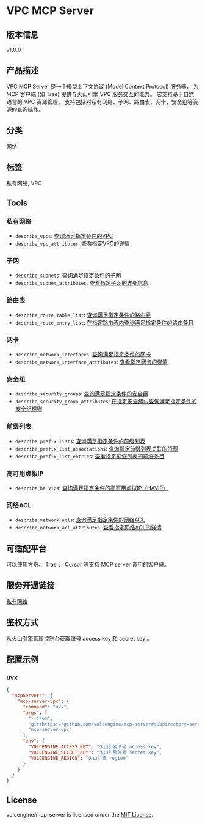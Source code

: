 # VPC MCP Server

## 版本信息

v1.0.0

## 产品描述

VPC MCP Server 是一个模型上下文协议 (Model Context Protocol) 服务器，
为 MCP 客户端 (如 Trae) 提供与火山引擎 VPC 服务交互的能力。
它支持基于自然语言的 VPC 资源管理，
支持包括对私有网络、子网、路由表、网卡、安全组等资源的查询操作。

## 分类

网络

## 标签

私有网络, VPC

## Tools

### 私有网络

- `describe_vpcs`: [查询满足指定条件的VPC](https://www.volcengine.com/docs/6401/70495)
- `describe_vpc_attributes`: [查看指定VPC的详情](https://www.volcengine.com/docs/6401/70744)

### 子网

- `describe_subnets`: [查询满足指定条件的子网](https://www.volcengine.com/docs/6401/70497)
- `describe_subnet_attributes`: [查看指定子网的详细信息](https://www.volcengine.com/docs/6401/70498)

### 路由表

- `describe_route_table_list`: [查询满足指定条件的路由表](https://www.volcengine.com/docs/6401/70768)
- `describe_route_entry_list`: [在指定路由表内查询满足指定条件的路由条目](https://www.volcengine.com/docs/6401/70774)

### 网卡

- `describe_network_interfaces`: [查询满足指定条件的网卡](https://www.volcengine.com/docs/6401/70761)
- `describe_network_interface_attributes`: [查看指定网卡的详情](https://www.volcengine.com/docs/6401/70762)

### 安全组

- `describe_security_groups`: [查询满足指定条件的安全组](https://www.volcengine.com/docs/6401/70753)
- `describe_security_group_attributes`: [在指定安全组内查询满足指定条件的安全组规则](https://www.volcengine.com/docs/6401/70752)

### 前缀列表

- `describe_prefix_lists`: [查询满足指定条件的前缀列表](https://www.volcengine.com/docs/6401/1124629)
- `describe_prefix_list_associations`: [查询指定前缀列表关联的资源](https://www.volcengine.com/docs/6401/1124630)
- `describe_prefix_list_entries`: [查看指定前缀列表的前缀条目](https://www.volcengine.com/docs/6401/1124631)

### 高可用虚拟IP

- `describe_ha_vips`: [查询满足指定条件的高可用虚拟IP（HAVIP）](https://www.volcengine.com/docs/6401/100305)

### 网络ACL

- `describe_network_acls`: [查询满足指定条件的网络ACL](https://www.volcengine.com/docs/6401/108592)
- `describe_network_acl_attributes`: [查看指定网络ACL的详情](https://www.volcengine.com/docs/6401/108593)

## 可适配平台

可以使用方舟、 Trae 、 Cursor 等支持 MCP server 调用的客户端。

## 服务开通链接

[私有网络](https://console.volcengine.com/vpc)

## 鉴权方式

从火山引擎管理控制台获取账号 access key 和 secret key 。

## 配置示例

### uvx

```json
{
  "mcpServers": {
    "mcp-server-vpc": {
      "command": "uvx",
      "args": [
        "--from",
        "git+https://github.com/volcengine/mcp-server#subdirectory=server/mcp_server_vpc",
        "mcp-server-vpc"
      ],
      "env": {
        "VOLCENGINE_ACCESS_KEY": "火山引擎账号 access key",
        "VOLCENGINE_SECRET_KEY": "火山引擎账号 secret key",
        "VOLCENGINE_REGION": "火山引擎 region"
      }
    }
  }
}
```

## License

volcengine/mcp-server is licensed under the [MIT License](https://github.com/volcengine/mcp-server/blob/main/LICENSE).
